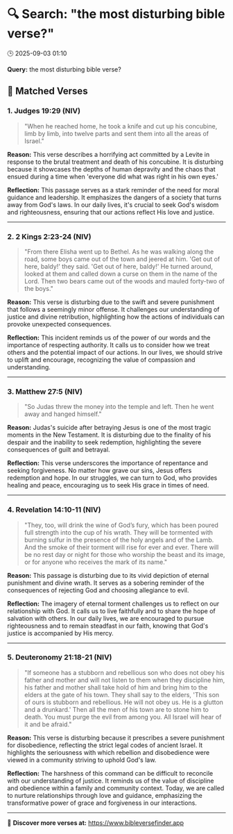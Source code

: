 # 🔍 Search: "the most disturbing bible verse?"
🕒 2025-09-03 01:10

**Query:** the most disturbing bible verse?

## 📖 Matched Verses

### 1. Judges 19:29 (NIV)
> "When he reached home, he took a knife and cut up his concubine, limb by limb, into twelve parts and sent them into all the areas of Israel."

**Reason:** This verse describes a horrifying act committed by a Levite in response to the brutal treatment and death of his concubine. It is disturbing because it showcases the depths of human depravity and the chaos that ensued during a time when 'everyone did what was right in his own eyes.'

**Reflection:** This passage serves as a stark reminder of the need for moral guidance and leadership. It emphasizes the dangers of a society that turns away from God's laws. In our daily lives, it's crucial to seek God's wisdom and righteousness, ensuring that our actions reflect His love and justice.

---

### 2. 2 Kings 2:23-24 (NIV)
> "From there Elisha went up to Bethel. As he was walking along the road, some boys came out of the town and jeered at him. 'Get out of here, baldy!' they said. 'Get out of here, baldy!' He turned around, looked at them and called down a curse on them in the name of the Lord. Then two bears came out of the woods and mauled forty-two of the boys."

**Reason:** This verse is disturbing due to the swift and severe punishment that follows a seemingly minor offense. It challenges our understanding of justice and divine retribution, highlighting how the actions of individuals can provoke unexpected consequences.

**Reflection:** This incident reminds us of the power of our words and the importance of respecting authority. It calls us to consider how we treat others and the potential impact of our actions. In our lives, we should strive to uplift and encourage, recognizing the value of compassion and understanding.

---

### 3. Matthew 27:5 (NIV)
> "So Judas threw the money into the temple and left. Then he went away and hanged himself."

**Reason:** Judas's suicide after betraying Jesus is one of the most tragic moments in the New Testament. It is disturbing due to the finality of his despair and the inability to seek redemption, highlighting the severe consequences of guilt and betrayal.

**Reflection:** This verse underscores the importance of repentance and seeking forgiveness. No matter how grave our sins, Jesus offers redemption and hope. In our struggles, we can turn to God, who provides healing and peace, encouraging us to seek His grace in times of need.

---

### 4. Revelation 14:10-11 (NIV)
> "They, too, will drink the wine of God’s fury, which has been poured full strength into the cup of his wrath. They will be tormented with burning sulfur in the presence of the holy angels and of the Lamb. And the smoke of their torment will rise for ever and ever. There will be no rest day or night for those who worship the beast and its image, or for anyone who receives the mark of its name."

**Reason:** This passage is disturbing due to its vivid depiction of eternal punishment and divine wrath. It serves as a sobering reminder of the consequences of rejecting God and choosing allegiance to evil.

**Reflection:** The imagery of eternal torment challenges us to reflect on our relationship with God. It calls us to live faithfully and to share the hope of salvation with others. In our daily lives, we are encouraged to pursue righteousness and to remain steadfast in our faith, knowing that God's justice is accompanied by His mercy.

---

### 5. Deuteronomy 21:18-21 (NIV)
> "If someone has a stubborn and rebellious son who does not obey his father and mother and will not listen to them when they discipline him, his father and mother shall take hold of him and bring him to the elders at the gate of his town. They shall say to the elders, 'This son of ours is stubborn and rebellious. He will not obey us. He is a glutton and a drunkard.' Then all the men of his town are to stone him to death. You must purge the evil from among you. All Israel will hear of it and be afraid."

**Reason:** This verse is disturbing because it prescribes a severe punishment for disobedience, reflecting the strict legal codes of ancient Israel. It highlights the seriousness with which rebellion and disobedience were viewed in a community striving to uphold God's law.

**Reflection:** The harshness of this command can be difficult to reconcile with our understanding of justice. It reminds us of the value of discipline and obedience within a family and community context. Today, we are called to nurture relationships through love and guidance, emphasizing the transformative power of grace and forgiveness in our interactions.

---

🔗 **Discover more verses at:** https://www.bibleversefinder.app
